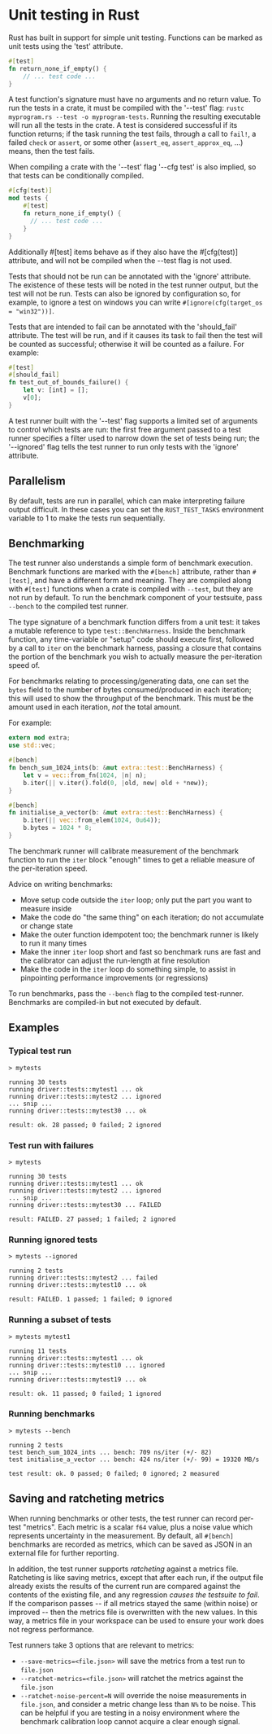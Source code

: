 # Unit testing in Rust

Rust has built in support for simple unit testing. Functions can be marked as unit tests using the 'test' attribute.

```rust
#[test]
fn return_none_if_empty() {
    // ... test code ...
}
```

A test function's signature must have no arguments and no return value. To run the tests in a crate, it must be compiled with the '--test' flag: `rustc myprogram.rs --test -o myprogram-tests`. Running the resulting executable will run all the tests in the crate. A test is considered successful if its function returns; if the task running the test fails, through a call to `fail!`, a failed `check` or `assert`, or some other (`assert_eq`, `assert_approx_eq`, ...) means, then the test fails.

When compiling a crate with the '--test' flag '--cfg test' is also implied, so that tests can be conditionally compiled.

```rust
#[cfg(test)]
mod tests {
    #[test]
    fn return_none_if_empty() {
      // ... test code ...
    }
}
```

Additionally #[test] items behave as if they also have the #[cfg(test)] attribute, and will not be compiled when the --test flag is not used.

Tests that should not be run can be annotated with the 'ignore' attribute. The existence of these tests will be noted in the test runner output, but the test will not be run. Tests can also be ignored by configuration so, for example, to ignore a test on windows you can write `#[ignore(cfg(target_os = "win32"))]`.

Tests that are intended to fail can be annotated with the 'should_fail' attribute.  The test will be run, and if it causes its task to fail then the test will be counted as successful; otherwise it will be counted as a failure.  For example:

```rust
#[test]
#[should_fail]
fn test_out_of_bounds_failure() {
    let v: [int] = [];
    v[0];
}
```

A test runner built with the '--test' flag supports a limited set of arguments to control which tests are run: the first free argument passed to a test runner specifies a filter used to narrow down the set of tests being run; the '--ignored' flag tells the test runner to run only tests with the 'ignore' attribute.

## Parallelism

By default, tests are run in parallel, which can make interpreting failure output difficult. In these cases you can set the `RUST_TEST_TASKS` environment variable to 1 to make the tests run sequentially.

## Benchmarking

The test runner also understands a simple form of benchmark execution. Benchmark functions are marked with the `#[bench]` attribute, rather than `#[test]`, and have a different form and meaning. They are compiled along with `#[test]` functions when a crate is compiled with `--test`, but they are not run by default. To run the benchmark component of your testsuite, pass `--bench` to the compiled test runner.

The type signature of a benchmark function differs from a unit test: it takes a mutable reference to type `test::BenchHarness`. Inside the benchmark function, any time-variable or "setup" code should execute first, followed by a call to `iter` on the benchmark harness, passing a closure that contains the portion of the benchmark you wish to actually measure the per-iteration speed of. 

For benchmarks relating to processing/generating data, one can set the `bytes` field to the number of bytes consumed/produced in each iteration; this will used to show the throughput of the benchmark. This must be the amount used in each iteration, *not* the total amount.

For example:

```rust
extern mod extra;
use std::vec;

#[bench]
fn bench_sum_1024_ints(b: &mut extra::test::BenchHarness) {
    let v = vec::from_fn(1024, |n| n);
    b.iter(|| v.iter().fold(0, |old, new| old + *new));
}

#[bench]
fn initialise_a_vector(b: &mut extra::test::BenchHarness) {
    b.iter(|| vec::from_elem(1024, 0u64));
    b.bytes = 1024 * 8;
}
```

The benchmark runner will calibrate measurement of the benchmark function to run the `iter` block "enough" times to get a reliable measure of the per-iteration speed.

Advice on writing benchmarks:

  - Move setup code outside the `iter` loop; only put the part you want to measure inside
  - Make the code do "the same thing" on each iteration; do not accumulate or change state
  - Make the outer function idempotent too; the benchmark runner is likely to run it many times
  - Make the inner `iter` loop short and fast so benchmark runs are fast and the calibrator can adjust the run-length at fine resolution
  - Make the code in the `iter` loop do something simple, to assist in pinpointing performance improvements (or regressions)

To run benchmarks, pass the `--bench` flag to the compiled test-runner. Benchmarks are compiled-in but not executed by default.

## Examples

### Typical test run

```
> mytests

running 30 tests
running driver::tests::mytest1 ... ok
running driver::tests::mytest2 ... ignored
... snip ...
running driver::tests::mytest30 ... ok

result: ok. 28 passed; 0 failed; 2 ignored
```

### Test run with failures

```
> mytests

running 30 tests
running driver::tests::mytest1 ... ok
running driver::tests::mytest2 ... ignored
... snip ...
running driver::tests::mytest30 ... FAILED

result: FAILED. 27 passed; 1 failed; 2 ignored
```

### Running ignored tests

```
> mytests --ignored

running 2 tests
running driver::tests::mytest2 ... failed
running driver::tests::mytest10 ... ok

result: FAILED. 1 passed; 1 failed; 0 ignored
```

### Running a subset of tests

```
> mytests mytest1

running 11 tests
running driver::tests::mytest1 ... ok
running driver::tests::mytest10 ... ignored
... snip ...
running driver::tests::mytest19 ... ok

result: ok. 11 passed; 0 failed; 1 ignored
```

### Running benchmarks

```
> mytests --bench

running 2 tests
test bench_sum_1024_ints ... bench: 709 ns/iter (+/- 82)
test initialise_a_vector ... bench: 424 ns/iter (+/- 99) = 19320 MB/s

test result: ok. 0 passed; 0 failed; 0 ignored; 2 measured
```

## Saving and ratcheting metrics

When running benchmarks or other tests, the test runner can record per-test "metrics". Each metric is a scalar `f64` value, plus a noise value which represents uncertainty in the measurement. By default, all `#[bench]` benchmarks are recorded as metrics, which can be saved as JSON in an external file for further reporting.

In addition, the test runner supports _ratcheting_ against a metrics file. Ratcheting is like saving metrics, except that after each run, if the output file already exists the results of the current run are compared against the contents of the existing file, and any regression _causes the testsuite to fail_. If the comparison passes -- if all metrics stayed the same (within noise) or improved -- then the metrics file is overwritten with the new values. In this way, a metrics file in your workspace can be used to ensure your work does not regress performance.

Test runners take 3 options that are relevant to metrics:

  - `--save-metrics=<file.json>` will save the metrics from a test run to `file.json`
  - `--ratchet-metrics=<file.json>` will ratchet the metrics against the `file.json`
  - `--ratchet-noise-percent=N` will override the noise measurements in `file.json`, and consider a metric change less than `N%` to be noise. This can be helpful if you are testing in a noisy environment where the benchmark calibration loop cannot acquire a clear enough signal.